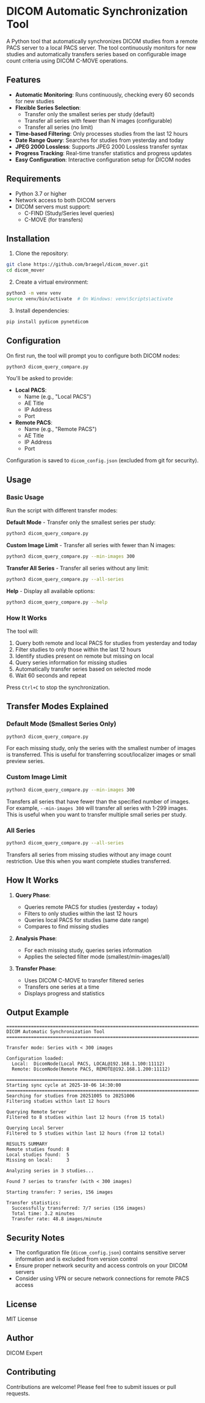 # DICOM Automatic Synchronization Tool

A Python tool that automatically synchronizes DICOM studies from a remote PACS server to a local PACS server. The tool continuously monitors for new studies and automatically transfers series based on configurable image count criteria using DICOM C-MOVE operations.

## Features

- **Automatic Monitoring**: Runs continuously, checking every 60 seconds for new studies
- **Flexible Series Selection**:
  - Transfer only the smallest series per study (default)
  - Transfer all series with fewer than N images (configurable)
  - Transfer all series (no limit)
- **Time-based Filtering**: Only processes studies from the last 12 hours
- **Date Range Query**: Searches for studies from yesterday and today
- **JPEG 2000 Lossless**: Supports JPEG 2000 Lossless transfer syntax
- **Progress Tracking**: Real-time transfer statistics and progress updates
- **Easy Configuration**: Interactive configuration setup for DICOM nodes

## Requirements

- Python 3.7 or higher
- Network access to both DICOM servers
- DICOM servers must support:
  - C-FIND (Study/Series level queries)
  - C-MOVE (for transfers)

## Installation

1. Clone the repository:
```bash
git clone https://github.com/braegel/dicom_mover.git
cd dicom_mover
```

2. Create a virtual environment:
```bash
python3 -m venv venv
source venv/bin/activate  # On Windows: venv\Scripts\activate
```

3. Install dependencies:
```bash
pip install pydicom pynetdicom
```

## Configuration

On first run, the tool will prompt you to configure both DICOM nodes:

```bash
python3 dicom_query_compare.py
```

You'll be asked to provide:
- **Local PACS**:
  - Name (e.g., "Local PACS")
  - AE Title
  - IP Address
  - Port
- **Remote PACS**:
  - Name (e.g., "Remote PACS")
  - AE Title
  - IP Address
  - Port

Configuration is saved to `dicom_config.json` (excluded from git for security).

## Usage

### Basic Usage

Run the script with different transfer modes:

**Default Mode** - Transfer only the smallest series per study:
```bash
python3 dicom_query_compare.py
```

**Custom Image Limit** - Transfer all series with fewer than N images:
```bash
python3 dicom_query_compare.py --min-images 300
```

**Transfer All Series** - Transfer all series without any limit:
```bash
python3 dicom_query_compare.py --all-series
```

**Help** - Display all available options:
```bash
python3 dicom_query_compare.py --help
```

### How It Works

The tool will:
1. Query both remote and local PACS for studies from yesterday and today
2. Filter studies to only those within the last 12 hours
3. Identify studies present on remote but missing on local
4. Query series information for missing studies
5. Automatically transfer series based on selected mode
6. Wait 60 seconds and repeat

Press `Ctrl+C` to stop the synchronization.

## Transfer Modes Explained

### Default Mode (Smallest Series Only)
```bash
python3 dicom_query_compare.py
```
For each missing study, only the series with the smallest number of images is transferred. This is useful for transferring scout/localizer images or small preview series.

### Custom Image Limit
```bash
python3 dicom_query_compare.py --min-images 300
```
Transfers all series that have fewer than the specified number of images. For example, `--min-images 300` will transfer all series with 1-299 images. This is useful when you want to transfer multiple small series per study.

### All Series
```bash
python3 dicom_query_compare.py --all-series
```
Transfers all series from missing studies without any image count restriction. Use this when you want complete studies transferred.

## How It Works

1. **Query Phase**:
   - Queries remote PACS for studies (yesterday + today)
   - Filters to only studies within the last 12 hours
   - Queries local PACS for studies (same date range)
   - Compares to find missing studies

2. **Analysis Phase**:
   - For each missing study, queries series information
   - Applies the selected filter mode (smallest/min-images/all)

3. **Transfer Phase**:
   - Uses DICOM C-MOVE to transfer filtered series
   - Transfers one series at a time
   - Displays progress and statistics

## Output Example

```
================================================================================
DICOM Automatic Synchronization Tool
================================================================================

Transfer mode: Series with < 300 images

Configuration loaded:
  Local:  DicomNode(Local PACS, LOCAL@192.168.1.100:11112)
  Remote: DicomNode(Remote PACS, REMOTE@192.168.1.200:11112)

====================================================================================================
Starting sync cycle at 2025-10-06 14:30:00
====================================================================================================
Searching for studies from 20251005 to 20251006
Filtering studies within last 12 hours

Querying Remote Server
Filtered to 8 studies within last 12 hours (from 15 total)

Querying Local Server
Filtered to 5 studies within last 12 hours (from 12 total)

RESULTS SUMMARY
Remote studies found: 8
Local studies found:  5
Missing on local:     3

Analyzing series in 3 studies...

Found 7 series to transfer (with < 300 images)

Starting transfer: 7 series, 156 images

Transfer statistics:
  Successfully transferred: 7/7 series (156 images)
  Total time: 3.2 minutes
  Transfer rate: 48.8 images/minute
```

## Security Notes

- The configuration file (`dicom_config.json`) contains sensitive server information and is excluded from version control
- Ensure proper network security and access controls on your DICOM servers
- Consider using VPN or secure network connections for remote PACS access

## License

MIT License

## Author

DICOM Expert

## Contributing

Contributions are welcome! Please feel free to submit issues or pull requests.
